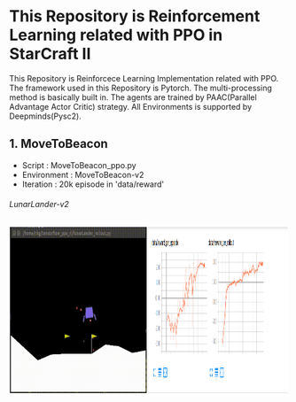 # This Repository is Reinforcement Learning related with PPO in StarCraft II

This Repository is Reinforcece Learning Implementation related with PPO.
The framework used in this Repository is Pytorch. The multi-processing method is basically built in. The agents are trained by PAAC(Parallel Advantage Actor Critic) strategy. All Environments is supported by Deepminds(Pysc2).

## 1. MoveToBeacon  

* Script : MoveToBeacon_ppo.py  
* Environment : MoveToBeacon-v2
* Iteration : 20k episode in 'data/reward'

###### LunarLander-v2
<div align="center">
  <img src="sources/lunarlander.gif" width="49%" height='300'>
  <img src="sources/lunarlander.png" width="50%" height='300'>
</div>

